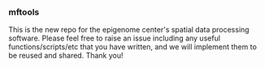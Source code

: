 ### mftools

This is the new repo for the epigenome center's spatial data processing software. Please feel free to raise an issue including any useful functions/scripts/etc that you have written, and we will implement them to be reused and shared. Thank you!
